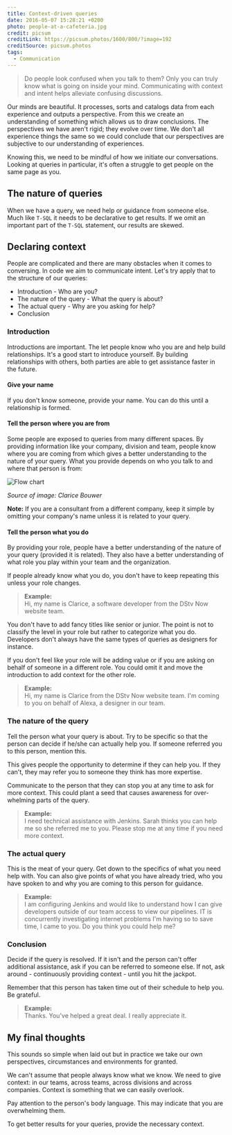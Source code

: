 ```yaml
---
title: Context-driven queries
date: 2016-05-07 15:28:21 +0200
photo: people-at-a-cafeteria.jpg
credit: picsum
creditLink: https://picsum.photos/1600/800/?image=192
creditSource: picsum.photos
tags:
  - Communication
---
```


> Do people look confused when you talk to them? Only you can truly know what
> is going on inside your mind. Communicating with context and intent
> helps alleviate confusing discussions.

Our minds are beautiful. It processes, sorts and catalogs data from each
experience and outputs a perspective. From this we create an understanding of
something which allows us to draw conclusions. The
perspectives we have aren't rigid; they evolve over time.
We don't all experience things the same so we could conclude that our
perspectives are subjective to our understanding of experiences.

Knowing this, we need to be mindful of how we initiate our conversations. Looking
at queries in particular, it's often a struggle to get people on the same page
as you.

## The nature of queries

When we have a query, we need help or guidance from someone else. Much like
`T-SQL` it needs to be declarative to get results. If we omit an important part
of the `T-SQL` statement, our results are skewed.

## Declaring context

People are complicated and there are many obstacles when it comes to conversing.
In code we aim to communicate intent. Let's try apply that to the structure of
our queries:

- Introduction - Who are you?
- The nature of the query - What the query is about?
- The actual query - Why are you asking for help?
- Conclusion

### Introduction

Introductions are important. The let people know who you are and help
build relationships. It's a good start to introduce yourself.
By building relationships with others, both parties are able to get assistance
faster in the future.

#### Give your name

If you don't know someone, provide your name. You can do this until a relationship
is formed.

#### Tell the person where you are from

Some people are exposed to queries from many different spaces.
By providing information like your company, division and team, people know
where you are coming from which gives a better understanding to the nature of
your query. What you provide depends on who you talk to and where
that person is from:

![Flow chart](/svgs/context-where-you-are-from.svg "Flow chart for deciding how to communicate where you are from")

_Source of image: Clarice Bouwer_

**Note:** If you are a consultant from a different company, keep it simple by
omitting your company's name unless it is related to your query.

#### Tell the person what you do

By providing your role, people have a better understanding of the nature of
your query (provided it is related). They also have a better
understanding of what role you play within your team and the organization.

If people already know what you do, you don't have to keep repeating this unless
your role changes.

> **Example:**<br/>Hi, my name is Clarice, a software developer from the
> DStv Now website team.

You don't have to add fancy titles like senior or junior. The point is not to
classify the level in your role but rather to categorize what you do. Developers
don't always have the same types of queries as designers for instance.

If you don't feel like your role will be adding value or if you are asking on
behalf of someone in a different role. You could omit it and move the introduction to add
context for the other role.

> **Example:**<br/>Hi, my name is Clarice from the DStv Now website team.
> I'm coming to you on behalf of Alexa, a designer in our team.

### The nature of the query

Tell the person what your query is about. Try to be specific so that the person
can decide if he/she can actually help you. If someone referred you to this
person, mention this.

This gives people the opportunity to determine if they can help you. If they
can't, they may refer you to someone they think has more expertise.

Communicate to the person that they can stop you at any time to ask for more
context. This could plant a seed that causes awareness for over-whelming
parts of the query.

> **Example:**<br/> I need technical assistance with Jenkins. Sarah thinks you can help me
> so she referred me to you. Please stop me at any time if you need more context.

### The actual query

This is the meat of your query. Get down to the specifics of what you
need help with. You can also give points of what you have already tried,
who you have spoken to and why you are coming to this person for guidance.

> **Example:**<br/> I am configuring Jenkins and would like to understand how I can
> give developers outside of our team access to view our pipelines. IT is concurrently
> investigating internet problems I'm having so to save time, I came to you.
> Do you think you could help me?

### Conclusion

Decide if the query is resolved. If it isn't and the person can't offer
additional assistance, ask if you can be referred to someone else. If not,
ask around - continuously providing context - until you hit the jackpot.

Remember that this person has taken time out of their schedule to help you. Be
grateful.

> **Example:**<br/> Thanks. You've helped a great deal. I really appreciate it.

## My final thoughts

This sounds so simple when laid out but in practice we take our own perspectives,
circumstances and environments for granted.

We can't assume that people always know what we know. We need to give context: in our
teams, across teams, across divisions and across companies. Context is something
that we can easily overlook.

Pay attention to the person's body language. This may indicate that you are
overwhelming them.

To get better results for your queries, provide the necessary context.
